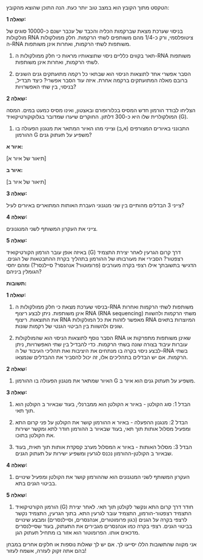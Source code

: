 הטקסט מתוך הקובץ הוא במצב טוב יותר כעת. הנה התוכן שהוצא מהקובץ:

  

**שאלה 1:**

בניסוי שערכת מצאת שברקמות הכליה והכבד של עכבר ישנם כ-10000 סוגים של מולקולות RNA ציטופלסמי, ורק כ-1/4 מהם משותפים לשתי הרקמות. חלק ממולקולות ה-RNA משותפות לשתי הרקמות, ואחרות אינן משותפות.

  

1. תאר בקווים כלליים ניסוי שתוצאותיו מראות כי חלק ממולקולות ה-RNA משותפות לשתי הרקמות, ואחרות אינן משותפות.

2. הסבר אפשרי אחד לתוצאות הניסוי הוא שבתאי כל רקמה מתועתקים גנים השונים ברובם מאלה המתועתקים ברקמה אחרת. איזה עוד הסבר אפשרי? כיצד תבדיל, בניסוי, בין שתי האפשרויות?

  

**שאלה 2:**

הצליחו לבודד הורמון חדש המסיס בכלורופורם ובאצטון, ואינו מסיס כמעט במים. המסה המולקולרית שלו היא כ-300 דלתון. החוקרים שיערו שמדובר בגלוקוקורטיקואיד (G).

  

1. התבונני באיורים המצורפים (א,ב) וצייני מהו האיור המתאר את מנגנון הפעולה בו ההורמון G משפיע על תעתוק גנים?

  

**איור א:**

  

[תיאור של איור א]

  

**איור ב:**

  

[תיאור של איור ב]

  

**שאלה 3:**

צייני 3 הבדלים מהותיים בין שני מנגנוני העברת האותות המתוארים באיורים לעיל?

  

**שאלה 4:**

צייני את העקרון המשותף לשני המנגנונים.

  

**שאלה 5:**

באיזה אופן עובר הורמון הקורטיקואיד (G) דרך קרום הגרעין לאחר יצירת התצמיד רצפטור? הסבירי את מעורבותו של ההורמון בתהליך בקרת ההתבטאות של הגנים. הדגישי בתשובתך אילו רצפי בקרה מעורבים (פרומוטור? אנהנסר? סיילנסר?) ומהם יחסי הגומלין ביניהם?

  

**תשובות:**

  

**שאלה 1:**

  

1. בניסוי שערכת מצאת כי חלק ממולקולות ה-RNA משותפות לשתי הרקמות ואחרות אינן משותפות. ניתן לבצע ריצוף RNA (RNA sequencing) משתי הרקמות ולהשוות את התוצאות. ריצוף RNA מאפשר לזהות את כל המולקולות RNA המיוצרות בתאים שונים ולהשוות בין הביטוי הגנטי של רקמות שונות.

2. הסבר נוסף לתוצאות הניסוי הוא שהמולקולות RNA שאינן משותפות מתפרקות או עוברות עיבוד בצורה שונה בשתי הרקמות. כדי להבדיל בין שתי האפשרויות, ניתן לבצע ניסוי בקרה בו מנתחים את היציבות ואת תהליכי העיבוד של ה-RNA בשתי הרקמות. אם יש הבדלים בתהליכים אלו, זה יכול להסביר את ההבדלים שנמצאו.

  

**שאלה 2:**

  

1. האיור שמתאר את מנגנון הפעולה בו ההורמון G משפיע על תעתוק גנים הוא איור ב.

  

**שאלה 3:**

  

1. הבדל 1: סוג הקולטן - באיור א הקולטן הוא ממברנלי, בעוד שבאיור ב הקולטן הוא תוך תאי.

2. הבדל 2: מנגנון ההפעלה - באיור א ההורמון קושר את הקולטן על פני קרום התא ומפעיל מסלול אותות תוך תאי, בעוד שבאיור ב ההורמון חודר לתא ומקשר ישירות את הקולטן בתוכו.

3. הבדל 3: מסלול האותות - באיור א המסלול מערב קסקדת אותות תוך תאית, בעוד שבאיור ב הקולטן-ההורמון נכנס לגרעין ומשפיע ישירות על תעתוק הגנים.

  

**שאלה 4:**

  

1. העקרון המשותף לשני המנגנונים הוא שההורמון קושר את הקולטן ומפעיל שינויים בביטוי הגנים בתא.

  

**שאלה 5:**

  

1. הורמון הקורטיקואיד (G) חודר דרך קרום התא ונקשר לקולטן תוך תאי. לאחר יצירת התצמיד רצפטור-הורמון, התצמיד עובר לגרעין התא. בתוך הגרעין, התצמיד נקשר לרצפי בקרה על הגנים (כגון פרומוטורים, אנהנסרים, וסיילנסרים) ומבצע שינויים בביטוי הגנים. רצפי בקרה כמו אנהנסרים מגבירים את התעתוק, בעוד שסיילנסרים מדכאים אותו. הפרומוטור הוא אזור בו מתחיל תעתוק הגן.

  

אני מקווה שהתשובות הללו יסייעו לך. אם יש לך שאלות נוספות או חלקים אחרים במבחן בהם אתה זקוק לעזרה, אשמח לעזור!